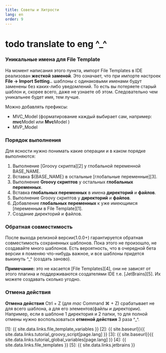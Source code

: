 ```yaml
---
title: Советы и Хитрости
lang: en
order: 9
---
```


# todo translate to eng ^_^

### Уникальные имена для File Template
На момент написания этого пункта, импорт File Templates в IDE реализован **жесткой заменой**. Это означает, что при импорте настроек **File -> Import Setting..** шаблоны с одинаковыми именами будут заменены без каких-либо уведомлений. То есть вы потеряете старый шаблон и, скорее всего, даже не узнаете об этом. Следовательно чем уникальнее будет имя, тем лучше.

Можно добавлять префиксы:

- MVC_Model (форматирование каждый выбирает сам, например: **mvc**Model или **Mvc**Model )
- MVP_Model

### Порядок выполнения
Для ясности нужно понимать какие операции и в каком порядке выполняются:

1. Выполнение [Groovy скрипта][2] у глобальной переменной BASE_NAME.
2. Вставка <font class="variable">${BASE_NAME}</font> в остальные [глобальные переменные][3].
3. Выполнение **Groovy скриптов** у остальных **глобальных переменных**.
4. Вставка **глобальных переменных** в имена **директорий** и **файлов**.
5. Выполнение Groovy скриптов у **директорий** и **файлов**.
6. Добавление **глобальных переменных** к уже имеющимся [переменным в File Template][1]. 
7. Создание директорий и файлов.

### Обратная совместимость
После выхода релизной версии(1.0.0+) гарантируется обратная совместимость сохраненных шаблонов. Пока этого не произошло, не создавайте много шаблонов. Есть вероятность, что в очередной бета версии я поменяю что-нибудь важное, и все шаблоны придется выкинуть  ^_^ (создать заново).

**Примечание:** это не касается [File Templates][4], они не зависят от этого плагина и поддерживаются создателями IDE т.е. [JetBrains][5]. Их можете создавать сколько угодно.

### Отмена действия
**Отмена действия** Ctrl + Z (для *mac* Command ⌘ + Z) срабатывает не для всего шаблона, а для его элементов(файлы и директории). Например, если в шаблоне 1 директория и 2 папки, то для полной отмены нужно воспользоваться **отменой действия** 3 раза ^_^.


[1]: {{ site.data.links.file_template_variables }}
[2]: {{ site.baseurl}}{{ site.data.links.tutorial_groovy_script[page.lang] }}
[3]: {{ site.baseurl}}{{ site.data.links.tutorial_global_variables[page.lang] }}
[4]: {{ site.data.links.file_templates }}
[5]: {{ site.data.links.jetbrains }}